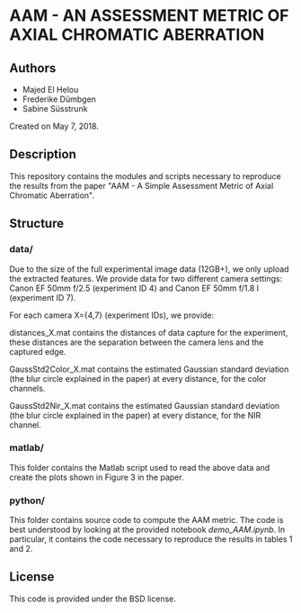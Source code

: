 # AAM - AN ASSESSMENT METRIC OF AXIAL CHROMATIC ABERRATION

## Authors

- Majed El Helou
- Frederike Dümbgen
- Sabine Süsstrunk

Created on May 7, 2018.

## Description 

This repository contains the modules and scripts necessary to reproduce the results from the paper "AAM - A Simple Assessment Metric of Axial Chromatic Aberration". 

## Structure

### data/

Due to the size of the full experimental image data (12GB+), we only upload the extracted features. We provide data for two different camera settings: Canon EF 50mm f/2.5 (experiment ID 4) and Canon EF 50mm f/1.8 I (experiment ID 7).

For each camera X={4,7} (experiment IDs), we provide:

distances_X.mat
contains the distances of data capture for the experiment, these distances are the separation between the camera lens and the captured edge.

GaussStd2Color_X.mat
contains the estimated Gaussian standard deviation (the blur circle explained in the paper) at every distance, for the color channels.

GaussStd2Nir_X.mat
contains the estimated Gaussian standard deviation (the blur circle explained in the paper) at every distance, for the NIR channel.

### matlab/

This folder contains the Matlab script used to read the above data and create the plots shown in Figure 3 in the paper. 

### python/

This folder contains source code to compute the AAM metric. The code is best understood by looking at the provided notebook _demo_AAM.ipynb_. In particular, it contains the code necessary to reproduce the results in tables 1 and 2. 

## License 

This code is provided under the BSD license. 
